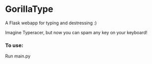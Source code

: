 # GorillaType

A Flask webapp for typing and destressing :)

Imagine Typeracer, but now you can spam any key on your keyboard!

### To use:
Run main.py
